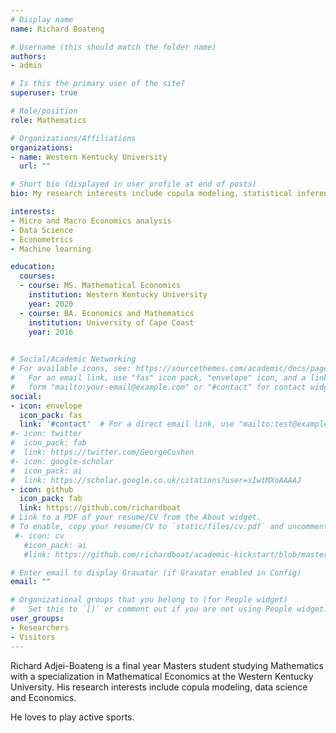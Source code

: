 ```yaml
---
# Display name
name: Richard Boateng

# Username (this should match the folder name)
authors:
- admin

# Is this the primary user of the site?
superuser: true

# Role/position
role: Mathematics

# Organizations/Affiliations
organizations:
- name: Western Kentucky University
  url: ""

# Short bio (displayed in user profile at end of posts)
bio: My research interests include copula modeling, statistical inferential study, causal and effect study and data science research.

interests:
- Micro and Macro Economics analysis
- Data Science
- Econometrics
- Machine learning

education:
  courses:
  - course: MS. Mathematical Economics
    institution: Western Kentucky University
    year: 2020
  - course: BA. Economics and Mathematics
    institution: University of Cape Coast
    year: 2016
 

# Social/Academic Networking
# For available icons, see: https://sourcethemes.com/academic/docs/page-builder/#icons
#   For an email link, use "fas" icon pack, "envelope" icon, and a link in the
#   form "mailto:your-email@example.com" or "#contact" for contact widget.
social:
- icon: envelope
  icon_pack: fas
  link: '#contact'  # For a direct email link, use "mailto:test@example.org".
#- icon: twitter
#  icon_pack: fab
#  link: https://twitter.com/GeorgeCushen
#- icon: google-scholar
#  icon_pack: ai
#  link: https://scholar.google.co.uk/citations?user=sIwtMXoAAAAJ
- icon: github
  icon_pack: fab
  link: https://github.com/richardboat
# Link to a PDF of your resume/CV from the About widget.
# To enable, copy your resume/CV to `static/files/cv.pdf` and uncomment the lines below.
 #- icon: cv
   #icon_pack: ai
   #link: https://github.com/richardboat/academic-kickstart/blob/master/static/img/cv.pdf

# Enter email to display Gravatar (if Gravatar enabled in Config)
email: ""

# Organizational groups that you belong to (for People widget)
#   Set this to `[]` or comment out if you are not using People widget.
user_groups:
- Researchers
- Visitors
---
```


Richard Adjei-Boateng is a final year Masters student studying Mathematics with a specialization in Mathematical Economics at the Western Kentucky University. His research interests include copula modeling, data science and Economics. 

He loves to play active sports.
